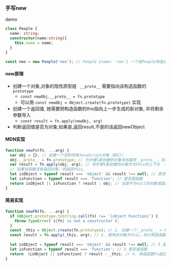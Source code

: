 ### 手写new

demo

```ts
class People {
  name: string;
  constructor(name:string){
    this.name = name;
  }
}

const neo = new People('neo'); // People {name: 'neo'} 一个由People构造出来的对象
```



#### new原理

- 创建一个对象,对象的隐性原型链 ``` __proto__``` 需要指向该构造函数的```prototype```
  - ```const newObj.__proto__ = fn.prototype```
  - 可以用 ```const newObj = Object.create(fn.prototype)``` 实现
- 创建一个返回值, 她需要把构造函数的this指向上一步生成的新对象, 并将剩余参数导入
  - ```const result = fn.apply(newObj, arg)```
- 判断返回值是否为对象,如果是,返回result,不是的话返回newObject

#### MDN实现

```js
function newFn(fn, ...arg) {
  var obj = {}; // 创建一个空的简单JavaScript对象（即{}）
  obj.__proto__ = fn.prototype; // 为步骤1新创建的对象添加属性__proto__，将该属性链接至构造函数的原型对象；
  var result = fn.apply(obj, arg); // 将步骤1新创建的对象作为this的上下文 ；
  // 如果该函数没有返回对象，则返回this。
  let isObject = typeof result === 'object' && result !== null; // 是否不为null的对象
  let isFunction = typeof result === 'function'; // 是否是函数
  return isObject || isFunction ? result : obj; // 当是不为null的对象或函数时，返回；否则返回this
}
```



#### 简易实现

```ts
function newFN(fn, ...arg) {
  if (Object.prototype.toString.call(fn) !== '[object Function]') {
    throw TypeError(`${fn} is not a constructor`);
  }
  const _this = Object.create(fn.prototype); // 1. 创建一个__proto__ = 构造函数原型 的对象
  const result = fn.apply(_this, arg); // 2. 使用该对象为this，执行构造函数
  
  let isObject = typeof result === 'object' && result !== null; // 3.是否为不为null的对象
  let isFunction = typeof result === 'function'; // 3.是否是函数
  return （isObject || isFunction) ? result : _this; // 4. 构造函数fn返回的值不为null的对象 或者 函数, 则返回result，否则返回this。 因为new操作符里仅对构造函数里返回对象引用类型和函数类型的值作为返回，其他都返回新对象_this
}
```

